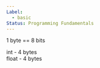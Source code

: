 ```yaml
---
Label:
  - basic
Status: Programming Fundamentals
---
```

1 byte == 8 bits

int - 4 bytes  
float - 4 bytes